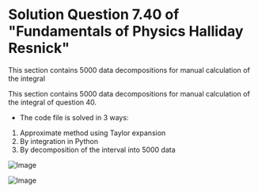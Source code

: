# Solution Question 7.40 of "Fundamentals of Physics Halliday Resnick"
This section contains 5000 data decompositions for manual calculation of the integral

This section contains 5000 data decompositions for manual calculation of the integral of question 40.
+ The code file is solved in 3 ways:

1. Approximate method using Taylor expansion
2. By integration in Python
3. By decomposition of the interval into 5000 data

![Image](https://github.com/user-attachments/assets/7c2b8d6a-da2f-46d3-8e99-fa04c45d1d25)


![Image](https://github.com/user-attachments/assets/509da4f5-264a-40c5-9b1e-0c2c3a29dbee)


